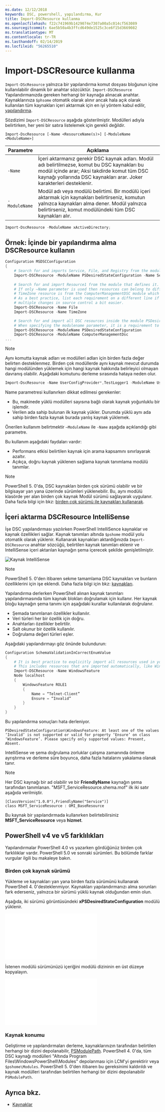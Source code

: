 ```yaml
---
ms.date: 12/12/2018
keywords: DSC, powershell, yapılandırma, Kur
title: Import-DSCResource kullanma
ms.openlocfilehash: f22c741969b1429074e7307a00a5c014cf563089
ms.sourcegitcommit: 6ae5b50a4b3ffcd649de1525c3ce6f15d3669082
ms.translationtype: MT
ms.contentlocale: tr-TR
ms.lasthandoff: 02/14/2019
ms.locfileid: "56265510"
---
```

# <a name="using-import-dscresource"></a>Import-DSCResource kullanma

`Import-DScResource` yalnızca bir yapılandırma komut dosyası bloğunun içine kullanılabilir dinamik bir anahtar sözcüktür. `Import-DSCResource` Yapılandırmanızda gereken herhangi bir kaynağa alınacak anahtar. Kaynaklarınıza `$phsome` otomatik olarak alınır ancak hala açık olarak kullanılan tüm kaynakları içeri aktarmak için en iyi yöntem kabul edilir, [yapılandırma](Configurations.md).

Sözdizimi `Import-DSCResource` aşağıda gösterilmiştir.  Modülleri adıyla belirtirken, her yeni bir satıra listelemek için gerekli değildir.

```syntax
Import-DscResource [-Name <ResourceName(s)>] [-ModuleName <ModuleName>]
```

|Parametre  |Açıklama  |
|---------|---------|
|`-Name`|İçeri aktarmanız gerekir DSC kaynak adları. Modül adı belirtilmezse, komut bu DSC kaynakları bu modül içinde arar; Aksi takdirde komut tüm DSC kaynağı yollarında DSC kaynakları arar. Joker karakterleri desteklenir.|
|`-ModuleName`|Modül adı veya modülü belirtimi.  Bir modülü içeri aktarmak için kaynakları belirtirseniz, komutun yalnızca kaynakları alma dener. Modül yalnızca belirtirseniz, komut modülündeki tüm DSC kaynakları alır.|

```powershell
Import-DscResource -ModuleName xActiveDirectory;
```

## <a name="example-use-import-dscresource-within-a-configuration"></a>Örnek: İçinde bir yapılandırma alma DSCResource kullanın

```powershell
Configuration MSDSCConfiguration
{
    # Search for and imports Service, File, and Registry from the module PSDesiredStateConfiguration.
    Import-DSCResource -ModuleName PSDesiredStateConfiguration -Name Service, File, Registry
    
    # Search for and import Resource1 from the module that defines it.
    # If only –Name parameter is used then resources can belong to different PowerShell modules as well.
    # TimeZone resource is from the ComputerManagementDSC module which is not installed by default.
    # As a best practice, list each requirement on a different line if possible.  This makes reviewing
    # multiple changes in source control a bit easier.
    Import-DSCResource -Name File
    Import-DSCResource -Name TimeZone

    # Search for and import all DSC resources inside the module PSDesiredStateConfiguration.
    # When specifying the modulename parameter, it is a requirement to list each on a new line.
    Import-DSCResource -ModuleName PSDesiredStateConfiguration
    Import-DSCResource -ModuleName ComputerManagementDsc
...
```

> [!NOTE]
> Aynı komutta kaynak adları ve modülleri adları için birden fazla değer belirten desteklenmez. Birden çok modüllerde aynı kaynak mevcut durumda hangi modülünden yüklemek için hangi kaynak hakkında belirleyici olmayan davranış olabilir. Aşağıdaki komutunu derleme sırasında hataya neden olur.
>
> ```powershell
> Import-DscResource -Name UserConfigProvider*,TestLogger1 -ModuleName UserConfigProv,PsModuleForTestLogger
> ```

Name parametresi kullanırken dikkat edilmesi gerekenler:

- Bu, makinede yüklü modülleri sayısına bağlı olarak kaynak yoğunluklu bir işlemdir.
- Verilen ada sahip bulunan ilk kaynak yükler. Durumda yüklü aynı ada sahip birden fazla kaynak burada yanlış kaynak yüklemek.

Önerilen kullanım belirtmektir `–ModuleName` ile `-Name` aşağıda açıklandığı gibi parametre.

Bu kullanım aşağıdaki faydaları vardır:

- Performans etkisi belirtilen kaynak için arama kapsamını sınırlayarak azaltır.
- Açıkça, doğru kaynak yüklenen sağlama kaynak tanımlama modülü tanımlar.

> [!NOTE]
> PowerShell 5. 0'da, DSC kaynakları birden çok sürümü olabilir ve bir bilgisayar yan yana üzerinde sürümleri yüklenebilir. Bu, aynı modülü klasörde yer alan birden çok kaynak Modül sürümü sağlayarak uygulanır.
> Daha fazla bilgi için bkz: [birden çok sürümü ile kaynakları kullanarak](sxsresource.md).

## <a name="intellisense-with-import-dscresource"></a>İçeri aktarma DSCResource IntelliSense

İşe DSC yapılandırması yazılırken PowerShell IntelliSence kaynaklar ve kaynak özellikleri sağlar. Kaynak tanımları altında `$pshome` modül yolu otomatik olarak yüklenir. Kullanarak kaynakları aktardığınızda `Import-DSCResource` anahtar sözcüğü, belirtilen kaynak tanımları eklenir ve IntelliSense içeri aktarılan kaynağın şema içerecek şekilde genişletilmiştir.

![Kaynak IntelliSense](/media/resource-intellisense.png)

> [!NOTE]
> PowerShell 5. 0'den itibaren sekme tamamlama DSC kaynakları ve bunların özelliklerini için işe eklendi. Daha fazla bilgi için bkz: [kaynakları](../resources/resources.md).

Yapılandırma derlerken PowerShell alınan kaynak tanımları yapılandırmasında tüm kaynak blokları doğrulamak için kullanır.
Her kaynak bloğu kaynağın şema tanımı için aşağıdaki kurallar kullanılarak doğrulanır.

- Şemada tanımlanan özellikler kullanılır.
- Veri türleri her bir özellik için doğru.
- Anahtarları özellikler belirtilir.
- Salt okunur bir özellik kullanılır.
- Doğrulama değeri türleri eşler.

Aşağıdaki yapılandırmayı göz önünde bulundurun:

```powershell
Configuration SchemaValidationInCorrectEnumValue
{
    # It is best practice to explicitly import all resources used in your Configuration.
    # This includes resources that are imported automatically, like WindowsFeature.
    Import-DSCResource -Name WindowsFeature
    Node localhost
    {
        WindowsFeature ROLE1
        {
            Name = “Telnet-Client”
            Ensure = “Invalid”
        }
    }
}
```

Bu yapılandırma sonuçları hata derleniyor.

```output
PSDesiredStateConfiguration\WindowsFeature: At least one of the values ‘Invalid’ is not supported or valid for property ‘Ensure’ on class ‘WindowsFeature’. Please specify only supported values: Present, Absent.
```

IntelliSense ve şema doğrulama zorluklar çalışma zamanında önleme ayrıştırma ve derleme süre boyunca, daha fazla hatalarını yakalama olanak tanır.

> [!NOTE]
> Her DSC kaynağı bir ad olabilir ve bir **FriendlyName** kaynağın şema tarafından tanımlanan. "MSFT_ServiceResource.shema.mof" ilk iki satır aşağıda verilmiştir.
> ```syntax
> [ClassVersion("1.0.0"),FriendlyName("Service")]
> class MSFT_ServiceResource : OMI_BaseResource
> ```
> Bu kaynak bir yapılandırmada kullanırken belirtebilirsiniz **MSFT_ServiceResource** veya **hizmet**.

## <a name="powershell-v4-and-v5-differences"></a>PowerShell v4 ve v5 farklılıkları

Yapılandırmalar PowerShell 4.0 vs yazarken gördüğünüz birden çok farklılıklar vardır. PowerShell 5.0 ve sonraki sürümleri. Bu bölümde farklar vurgular ilgili bu makaleye bakın.

### <a name="multiple-resource-versions"></a>Birden çok kaynak sürümü

Yükleme ve kaynakları yan yana birden fazla sürümünü kullanarak PowerShell 4. 0'desteklenmiyor. Kaynakları yapılandırmanızı alma sorunları fark ederseniz, yalnızca bir sürümü yüklü kaynak olduğundan emin olun.

Aşağıda, iki sürümü görüntüsündeki **xPSDesiredStateConfiguration** modülü yüklenir.

![Sabit birden çok kaynak sürümü](/media/multiple-resource-versions-broken.md)

İstenen modülü sürümünüzü içeriğini modülü dizininin en üst düzeye kopyalayın.

![Sabit birden çok kaynak sürümü](/media/multiple-resource-versions-fixed.md)

### <a name="resource-location"></a>Kaynak konumu

Geliştirme ve yapılandırmaları derleme, kaynaklarınızın tarafından belirtilen herhangi bir dizini depolanabilir, [PSModulePath](/powershell/developer/module/modifying-the-psmodulepath-installation-path). PowerShell 4. 0'da, tüm DSC kaynağı modülleri "Altında Program Files\WindowsPowerShell\Modules" depolanması için LCM'yi gerektirir veya `$pshome\Modules`. PowerShell 5. 0'den itibaren bu gereksinimi kaldırıldı ve kaynak modülleri tarafından belirtilen herhangi bir dizini depolanabilir `PSModulePath`.

## <a name="see-also"></a>Ayrıca bkz.

- [Kaynaklar](../resources/resources.md)
